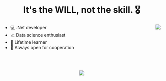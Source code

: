 <div align="center">
   <h1>It's the <b>WILL</b>, not the skill. 🎖</h1>
</div>

<img align="right" src="https://github-readme-stats.vercel.app/api?username=ambrg&count_private=true&show_icons=true&hide_title=true&hide=stars&theme=dark" />

- :computer: .Net developer
- :chart_with_upwards_trend: Data science enthusiast
- :book: Lifetime learner
- 🤝 Always open for cooperation

<br>
<br>
<br>

<div align="center">
   <img src="https://github-profile-trophy.vercel.app/?username=ambrg&theme=flat&no-frame=true&margin-w=30" />
</div>
